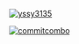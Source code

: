 
[![yssy3135](http://mazassumnida.wtf/api/v2/generate_badge?boj=yssy3135)](https://solved.ac/yssy3135)


[![commitcombo](http://commitcombo.com/get?user=yssy3135&theme=Ocean-mini)](https://github.com/devxb/CommitCombo)
